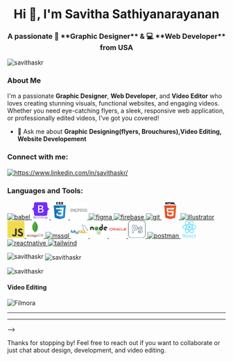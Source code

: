 <h1 align="center">Hi 👋, I'm Savitha Sathiyanarayanan</h1>
<h3 align="center">A passionate 🎨 **Graphic Designer** & 💻 **Web Developer** from USA</h3>

<p align="left"> <img src="https://komarev.com/ghpvc/?username=savithaskr&label=Profile%20views&color=0e75b6&style=flat" alt="savithaskr" /> </p>

### About Me


I'm a passionate **Graphic Designer**, **Web Developer**, and **Video Editor** who loves creating stunning visuals, functional websites, and engaging videos. Whether you need eye-catching flyers, a sleek, responsive web application, or professionally edited videos, I've got you covered!


- 💬 Ask me about **Graphic Designing(flyers, Brouchures),Video Editing, Website Developement**

<h3 align="left">Connect with me:</h3>
<p align="left">
<a href="https://linkedin.com/in/https://www.linkedin.com/in/savithaskr/" target="blank"><img align="center" src="https://raw.githubusercontent.com/rahuldkjain/github-profile-readme-generator/master/src/images/icons/Social/linked-in-alt.svg" alt="https://www.linkedin.com/in/savithaskr/" height="30" width="40" /></a>
</p>

<h3 align="left">Languages and Tools:</h3>
<p align="left"> <a href="https://babeljs.io/" target="_blank" rel="noreferrer"> <img src="https://www.vectorlogo.zone/logos/babeljs/babeljs-icon.svg" alt="babel" width="40" height="40"/> </a> <a href="https://getbootstrap.com" target="_blank" rel="noreferrer"> <img src="https://raw.githubusercontent.com/devicons/devicon/master/icons/bootstrap/bootstrap-plain-wordmark.svg" alt="bootstrap" width="40" height="40"/> </a> <a href="https://www.w3schools.com/css/" target="_blank" rel="noreferrer"> <img src="https://raw.githubusercontent.com/devicons/devicon/master/icons/css3/css3-original-wordmark.svg" alt="css3" width="40" height="40"/> </a> <a href="https://expressjs.com" target="_blank" rel="noreferrer"> <img src="https://raw.githubusercontent.com/devicons/devicon/master/icons/express/express-original-wordmark.svg" alt="express" width="40" height="40"/> </a> <a href="https://www.figma.com/" target="_blank" rel="noreferrer"> <img src="https://www.vectorlogo.zone/logos/figma/figma-icon.svg" alt="figma" width="40" height="40"/> </a> <a href="https://firebase.google.com/" target="_blank" rel="noreferrer"> <img src="https://www.vectorlogo.zone/logos/firebase/firebase-icon.svg" alt="firebase" width="40" height="40"/> </a> <a href="https://git-scm.com/" target="_blank" rel="noreferrer"> <img src="https://www.vectorlogo.zone/logos/git-scm/git-scm-icon.svg" alt="git" width="40" height="40"/> </a> <a href="https://www.w3.org/html/" target="_blank" rel="noreferrer"> <img src="https://raw.githubusercontent.com/devicons/devicon/master/icons/html5/html5-original-wordmark.svg" alt="html5" width="40" height="40"/> </a> <a href="https://www.adobe.com/in/products/illustrator.html" target="_blank" rel="noreferrer"> <img src="https://www.vectorlogo.zone/logos/adobe_illustrator/adobe_illustrator-icon.svg" alt="illustrator" width="40" height="40"/> </a> <a href="https://developer.mozilla.org/en-US/docs/Web/JavaScript" target="_blank" rel="noreferrer"> <img src="https://raw.githubusercontent.com/devicons/devicon/master/icons/javascript/javascript-original.svg" alt="javascript" width="40" height="40"/> </a> <a href="https://www.mongodb.com/" target="_blank" rel="noreferrer"> <img src="https://raw.githubusercontent.com/devicons/devicon/master/icons/mongodb/mongodb-original-wordmark.svg" alt="mongodb" width="40" height="40"/> </a> <a href="https://www.microsoft.com/en-us/sql-server" target="_blank" rel="noreferrer"> <img src="https://www.svgrepo.com/show/303229/microsoft-sql-server-logo.svg" alt="mssql" width="40" height="40"/> </a> <a href="https://www.mysql.com/" target="_blank" rel="noreferrer"> <img src="https://raw.githubusercontent.com/devicons/devicon/master/icons/mysql/mysql-original-wordmark.svg" alt="mysql" width="40" height="40"/> </a> <a href="https://nodejs.org" target="_blank" rel="noreferrer"> <img src="https://raw.githubusercontent.com/devicons/devicon/master/icons/nodejs/nodejs-original-wordmark.svg" alt="nodejs" width="40" height="40"/> </a> <a href="https://www.oracle.com/" target="_blank" rel="noreferrer"> <img src="https://raw.githubusercontent.com/devicons/devicon/master/icons/oracle/oracle-original.svg" alt="oracle" width="40" height="40"/> </a> <a href="https://www.photoshop.com/en" target="_blank" rel="noreferrer"> <img src="https://raw.githubusercontent.com/devicons/devicon/master/icons/photoshop/photoshop-line.svg" alt="photoshop" width="40" height="40"/> </a> <a href="https://postman.com" target="_blank" rel="noreferrer"> <img src="https://www.vectorlogo.zone/logos/getpostman/getpostman-icon.svg" alt="postman" width="40" height="40"/> </a> <a href="https://reactjs.org/" target="_blank" rel="noreferrer"> <img src="https://raw.githubusercontent.com/devicons/devicon/master/icons/react/react-original-wordmark.svg" alt="react" width="40" height="40"/> </a> <a href="https://reactnative.dev/" target="_blank" rel="noreferrer"> <img src="https://reactnative.dev/img/header_logo.svg" alt="reactnative" width="40" height="40"/> </a> <a href="https://tailwindcss.com/" target="_blank" rel="noreferrer"> <img src="https://www.vectorlogo.zone/logos/tailwindcss/tailwindcss-icon.svg" alt="tailwind" width="40" height="40"/> </a> </p>

<p><img align="left" src="https://github-readme-stats.vercel.app/api/top-langs?username=savithaskr&show_icons=true&locale=en&layout=compact" alt="savithaskr" /></p>

<p>&nbsp;<img align="center" src="https://github-readme-stats.vercel.app/api?username=savithaskr&show_icons=true&locale=en" alt="savithaskr" /></p>

<p><img align="center" src="https://github-readme-streak-stats.herokuapp.com/?user=savithaskr&" alt="savithaskr" /></p>

#### Video Editing
![Filmora](https://img.shields.io/badge/Filmora-02A6FF?style=for-the-badge&logo=filmora&logoColor=white)

---

<!--### ✨ Featured Projects

1. **Amazing Website** - A responsive and modern website built with React and TailwindCSS.
   ![Project Image](https://via.placeholder.com/250)
   - [GitHub Repo](https://github.com/yourusername/amazing-website)
   - [Live Demo](https://youramazingwebsite.vercel.app)

2. **Stunning Flyer Design** - A vibrant flyer created using Photoshop and Illustrator.
   ![Project Image](https://via.placeholder.com/250)
   - [Portfolio](https://yourportfolio.com/stunning-flyer)


3. **Engaging Video Edits** - Professionally edited videos using Filmora.
   ![Project Image](https://via.placeholder.com/250)
   - [YouTube Channel](https://youtube.com/yourchannel)
-->

---
-->

Thanks for stopping by! Feel free to reach out if you want to collaborate or just chat about design, development, and video editing.
